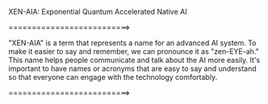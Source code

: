 XEN-AIA: Exponential Quantum Accelerated Native AI

==========================>

"XEN-AIA" is a term that represents a name for an advanced AI system. To make it easier to say and remember, we can pronounce it as "zen-EYE-ah." This name helps people communicate and talk about the AI more easily. It's important to have names or acronyms that are easy to say and understand so that everyone can engage with the technology comfortably.

==========================>
